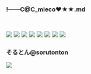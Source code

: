 ### !——C@C_mieco❤★★.md
![]()

![](https://pbs.twimg.com/media/CpaJuQtUIAAbneY?format=jpg&name=4096x4096)
![](https://pbs.twimg.com/media/CpaJvysUsAERezK?format=jpg&name=4096x4096)
![](https://pbs.twimg.com/media/CpaJww0UIAAqLvu?format=jpg&name=4096x4096)
![](https://pbs.twimg.com/media/EDT6HQ-UcAADWuf?format=jpg&name=4096x4096)
![](https://pbs.twimg.com/media/EDT6HQ9UwAA-nyM?format=jpg&name=4096x4096)
![](https://pbs.twimg.com/media/EBDtcxLU4AI_tDh?format=jpg&name=4096x4096)
![](https://pbs.twimg.com/media/EA0IXIUXkAAoXbD?format=jpg&name=4096x4096)
![](https://pbs.twimg.com/media/D-PSfp6U0AEZNGc?format=jpg&name=4096x4096)
---
### そるとん@sorutonton
![](https://pbs.twimg.com/media/D-UkKenUcAAp8_b?format=jpg&name=4096x4096)
